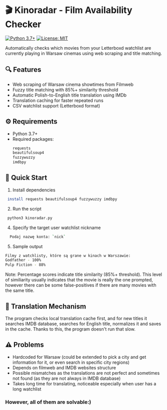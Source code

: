 # 🎬 Kinoradar - Film Availability Checker

[![Python 3.7+](https://img.shields.io/badge/python-3.7%2B-blue)](https://www.python.org/)
[![License: MIT](https://img.shields.io/badge/License-MIT-yellow.svg)](https://opensource.org/licenses/MIT)

Automatically checks which movies from your Letterboxd watchlist are currently playing in Warsaw cinemas using web scraping and title matching.

## 🔍 Features
- Web scraping of Warsaw cinema showtimes from Filmweb
- Fuzzy title matching with 85%+ similarity threshold 
- Automatic Polish-to-English title translation using IMDb
- Translation caching for faster repeated runs
- CSV watchlist support (Letterboxd format)

## ⚙️ Requirements
- Python 3.7+
- Required packages:
  ```bash
  requests
  beautifulsoup4
  fuzzywuzzy
  imdbpy
  ```

## 🚀 Quick Start
1. Install dependencies
```bash
 install requests beautifulsoup4 fuzzywuzzy imdbpy
```
2. Run the script
```bash
 python3 kinoradar.py
```
4. Specify the target user watchlist nickname
```bash
  Podaj nazwę konta: `nick`
```
5. Sample output
```bash
Filmy z watchlisty, które są grane w kinach w Warszawie:
Godfather - 100%
Pulp Fiction - 88%
```
Note: Percentage scores indicate title similarity (85%+ threshold). This level of similiarity usually indicates that the movie is really the one prompted, however there can be some false-positives if there are many movies with the same title.

## 🔄 Translation Mechanism
The program checks local translation cache first, and for new titles it searches IMDB database, searches for English title, normalizes it and saves in the cache. Thanks to this, the program doesn't run that slow.

## ⚠️ Problems
- Hardcoded for Warsaw (could be extended to pick a city and get information for it, or even search in specific city regions)
- Depends on filmweb and IMDB websites structure
- Possible mismatches as the translations are not perfect and sometimes not found (as they are not always in IMDB database)
- Takes long time for translating, noticeable especially when user has a long watchlist
  
### However, all of them are solvable:)
